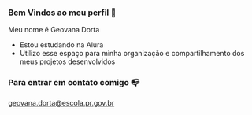 ### Bem Vindos ao meu perfil 🌟

Meu nome é Geovana Dorta

- Estou estudando na Alura
- Utilizo esse espaço para minha organização e compartilhamento dos meus projetos desenvolvidos

### Para entrar em contato comigo 📭

geovana.dorta@escola.pr.gov.br
